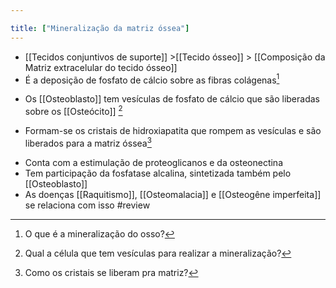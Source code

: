 ```yaml
---

title: ["Mineralização da matriz óssea"]
---
```

+ [[Tecidos conjuntivos de suporte]] >[[Tecido ósseo]] >  [[Composição da Matriz extracelular do tecido ósseo]] 
+ É a deposição de fosfato de cálcio sobre as fibras colágenas[^592368]

[^592368]: O que é a mineralização do osso?

+ Os [[Osteoblasto]] tem vesículas de fosfato de cálcio que são liberadas sobre os [[Osteócito]] [^921593]

[^921593]: Qual a célula que tem vesículas para realizar a mineralização?

+ Formam-se os cristais de hidroxiapatita que rompem as vesículas e são liberados para a matriz óssea[^539093]

[^539093]: Como os cristais se liberam pra matriz?

+ Conta com a estimulação de proteoglicanos e da osteonectina
+ Tem participação da fosfatase alcalina, sintetizada também pelo [[Osteoblasto]]
+ As doenças [[Raquitismo]], [[Osteomalacia]] e [[Osteogêne imperfeita]] se relaciona com isso
#review 
